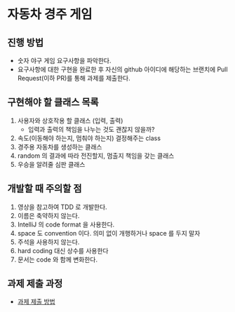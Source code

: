 # 자동차 경주 게임
## 진행 방법
* 숫자 야구 게임 요구사항을 파악한다.
* 요구사항에 대한 구현을 완료한 후 자신의 github 아이디에 해당하는 브랜치에 Pull Request(이하 PR)를 통해 과제를 제출한다.

## 구현해야 할 클래스 목록

1. 사용자와 상호작용 할 클래스 (입력, 출력)
    - 입력과 출력의 책임을 나누는 것도 괜찮지 않을까?
2. 속도(이동해야 하는지, 멈춰야 하는지) 결정해주는 class
3. 경주용 자동차를 생성하는 클래스
4. random 의 결과에 따라 전진할지, 멈출지 책임을 갖는 클래스
5. 우승을 알려줄 심판 클래스

## 개발할 때 주의할 점

1. 영상을 참고하여 TDD 로 개발한다.
2. 이름은 축약하지 않는다.
3. IntelliJ 의 code format 을 사용한다.
4. space 도 convention 이다. 의미 없이 개행하거나 space 를 두지 말자
5. 주석을 사용하지 않는다.
6. hard coding 대신 상수를 사용한다
7. 문서는 code 와 함께 변화한다.

## 과제 제출 과정
* [과제 제출 방법](https://github.com/next-step/nextstep-docs/tree/master/precourse)
